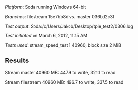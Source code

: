 *Platform*: Soda running Windows 64-bit

*Branches*: filestream 15e7bb8d vs. master 036bd2c3f

*Test output*: Soda:/c/Users/Jakob/Desktop/tpie_test2/0306.log

*Test initiated* on March 6, 2012, 11:15 AM

*Tests used*: stream_speed_test 1 40960, block size 2 MiB

Results
-------

Stream master 40960 MB: 447.9 to write, 321.1 to read

Stream filestream 40960 MB: 496.7 to write, 337.5 to read
